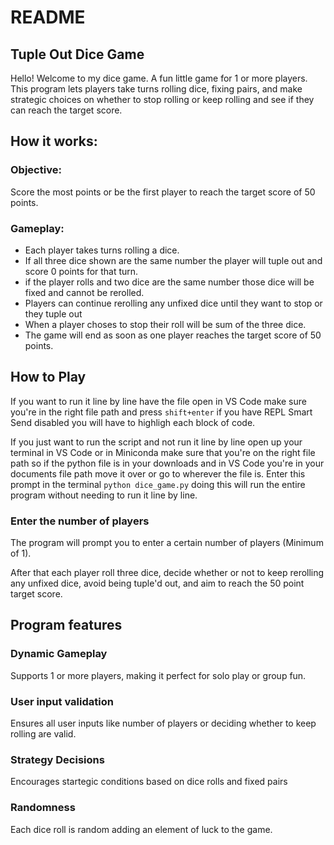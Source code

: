 # README

## Tuple Out Dice Game
Hello! Welcome to my dice game. A fun little game for 1 or more players. This program lets players take turns rolling dice, fixing pairs, and make strategic choices on whether to stop rolling or keep rolling and see if they can reach the target score.

## How it works:

### Objective:
Score the most points or be the first player to reach the target score of 50 points.

### Gameplay:
- Each player takes turns rolling a dice.
- If all three dice shown are the same number the player will tuple out and score 0 points for that turn.
- if the player rolls and two dice are the same number those dice will be fixed and cannot be rerolled.
- Players can continue rerolling any unfixed dice until they want to stop or they tuple out
- When a player choses to stop their roll will be sum of the three dice.
- The game will end as soon as one player reaches the target score of 50 points.

## How to Play
If you want to run it line by line have the file open in VS Code make sure you're in the right file path and press `shift+enter` if you have REPL Smart Send disabled you will have to highligh each block of code.

If you just want to run the script and not run it line by line open up your terminal in VS Code or in Miniconda make sure that you're on the right file path so if the python file is in your downloads and in VS Code you're in your documents file path move it over or go to wherever the file is. Enter this prompt in the terminal `python dice_game.py`
doing this will run the entire program without needing to run it line by line.

 ### Enter the number of players
 The program will prompt you to enter a certain number of players (Minimum of 1).

After that each player roll three dice, decide whether or not to keep rerolling any unfixed dice, avoid being tuple'd out, and aim to reach the 50 point target score.

## Program features 

### Dynamic Gameplay
Supports 1 or more players, making it perfect for solo play or group fun.

### User input validation
Ensures all user inputs like number of players or deciding whether to keep rolling are valid.

### Strategy Decisions
Encourages startegic conditions based on dice rolls and fixed pairs

### Randomness
Each dice roll is random adding an element of luck to the game.